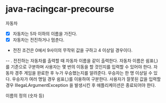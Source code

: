 # java-racingcar-precourse

자동차

- [x] 자동차는 5자 이하의 이름을 가진다.
- [x] 자동차는 전진하거나 멈춘다.
- 전진 조건은 0에서 9사이의 무작위 값을 구하고 4 이상일 경우이다.

--
. 전진하는 자동차를 출력할 때 자동차 이름을 같이 출력한다.
자동차 이름은 쉼표(,)를 기준으로 구분하며
사용자는 몇 번의 이동을 할 것인지를 입력할 수 있어야 한다.
자동차 경주 게임을 완료한 후 누가 우승했는지를 알려준다. 우승자는 한 명 이상일 수 있다.
우승자가 여러 명일 경우 쉼표(,)를 이용하여 구분한다.
사용자가 잘못된 값을 입력할 경우 IllegaLArgumentException 을 발생시킨 후 애플리케이션은 종료되어야 한다.

이름의 정의 (숫자 등)



